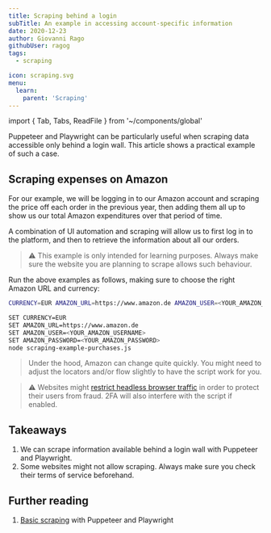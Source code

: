 ```yaml
---
title: Scraping behind a login
subTitle: An example in accessing account-specific information
date: 2020-12-23
author: Giovanni Rago
githubUser: ragog
tags:
  - scraping

icon: scraping.svg
menu:
  learn:
    parent: 'Scraping'
---
```


import { Tab, Tabs, ReadFile } from '~/components/global'

Puppeteer and Playwright can be particularly useful when scraping data accessible only behind a login wall. This article shows a practical example of such a case.

<!-- more -->

## Scraping expenses on Amazon

For our example, we will be logging in to our Amazon account and scraping the price off each order in the previous year, then adding them all up to show us our total Amazon expenditures over that period of time.

A combination of UI automation and scraping will allow us to first log in to the platform, and then to retrieve the information about all our orders.

<Tabs>
<Tab title="Puppeteer">

<ReadFile filename="samples/puppeteer/scraping-example-purchases.js" />

</Tab>
<Tab title="Playwright">

<ReadFile filename="samples/playwright/scraping-example-purchases.js" />

</Tab>
</Tabs>

> ⚠️ This example is only intended for learning purposes. Always make sure the website you are planning to scrape allows such behaviour.

Run the above examples as follows, making sure to choose the right Amazon URL and currency:

<Tabs>
<Tab title="MacOS">

```sh
CURRENCY=EUR AMAZON_URL=https://www.amazon.de AMAZON_USER=<YOUR_AMAZON_USERNAME> AMAZON_PASSWORD=<YOUR_AMAZON_PASSWORD> node scraping-example-purchases.js
```

</Tab>
<Tab title="Windows">

```sh
SET CURRENCY=EUR
SET AMAZON_URL=https://www.amazon.de
SET AMAZON_USER=<YOUR_AMAZON_USERNAME>
SET AMAZON_PASSWORD=<YOUR_AMAZON_PASSWORD>
node scraping-example-purchases.js
```

</Tab>
</Tabs>

> Under the hood, Amazon can change quite quickly. You might need to adjust the locators and/or flow slightly to have the script work for you.

> ⚠️ Websites might [restrict headless browser traffic](/learn/headless/challenging-flows/) in order to protect their users from fraud. 2FA will also interfere with the script if enabled.

## Takeaways

1. We can scrape information available behind a login wall with Puppeteer and Playwright.
2. Some websites might not allow scraping. Always make sure you check their terms of service beforehand.

## Further reading

1. [Basic scraping](/learn/headless/basics-scraping/) with Puppeteer and Playwright
